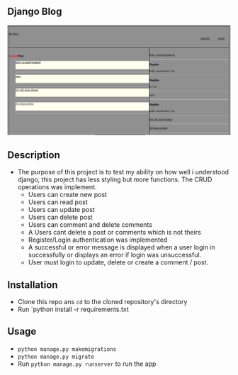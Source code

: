 ## Django Blog

![screenshot](./static/blog.png)

## Description
- The purpose of this project is to test my ability on how well i understood django, this project has less styling but more functions. The CRUD operations was implement.
	+ Users can create new post
	+ Users can read post
	+ Users can update post
	+ Users can delete post
	+ Users can comment and delete comments
	+ A Users cant delete a post or comments which is not theirs
	+ Register/Login authentication was implemented
	+ A successful or error message is displayed when a user login in successfully or displays an error if login was unsuccessful.
	+ User must login to update, delete or create a comment / post.

## Installation
+ Clone this repo ans `cd` to the cloned repository's directory
+ Run `python install -r requirements.txt

## Usage
+ `python manage.py makemigrations`
+ `python manage.py migrate`
+ Run `python manage.py runserver` to run the app
